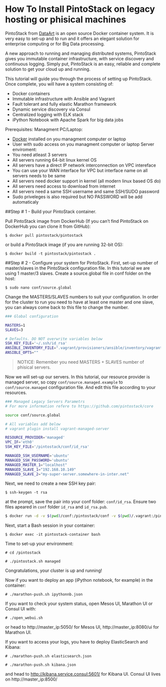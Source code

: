 # How To Install PintoStack on legacy hosting or phisical machines

PintoStack from [DataArt](http://www.dataart.com/) is an open source Docker container system. It is very easy to set-up and to run and it offers an elegant solution for enterprise computing or for Big Data processing.

A new approach to running and managing distributed systems, PintoStack gives you immutable container infrastructure, with service discovery and continuous logging. Simply put, PintoStack is an easy, reliable and complete solution to get your cloud up and running.

This tutorial will guide you through the process of setting up PintoStack. Once complete, you will have a system consisting of:
- Docker containers
- Immutable infrastructure with Ansible and Vagrant
- Fault tolerant and fully elastic Marathon framework
- Dynamic service discovery via Consul
- Centralized logging with ELK stack
- iPython Notebook with Apache Spark for big data jobs


Prerequisites:
Managment PC/Laptop:
- [Docker](http://docker.io) installed on you managment computer or laptop
- User with sudo access on you managment computer or laptop
Server enviroment:
- You need atleast 3 servers
- All servers running 64-bit linux kernel OS
- All servers have a direct IP network interconnection on VPC intereface
- You can use your WAN interface for VPC but interface name on all servers needs to be same
- All servers need docker support in kernel (all modern linux based OS do)
- All servers need access to download from internet
- All servers need a same SSH username and same SSH/SUDO password
- Sudo priveleges is also required but NO PASSWORD will be add automaticaly

##Step # 1 - Build your PintoStack container.

Pull PintoStack image from DockerHub (If you can’t find PintoStack on DockerHub you can clone it from GitHub): 

```$ docker pull pintostack/pintostack```

or build a PintoStack image (if you are running 32-bit OS):

```$ docker build -t pintostack/pintostack .```

##Step # 2 - Configure your system for PintoStack.
First, set-up number of master/slaves in the PintoStack configuration file. In this tutorial we are using 1 master/3 slaves. Create a source.global file in conf folder on the host:

```$ sudo nano conf/source.global```

Change the MASTERS/SLAVES numbers to suit your configuration. In order for the cluster to run you need to have at least one master and one slave, you can always come back to this file to change the number.

```bash
### Global configuration

MASTERS=1
SLAVES=3

# Defaults. DO NOT overwrite variables below
SSH_KEY_FILE='~/.ssh/id_rsa'
ANSIBLE_INVENTORY_FILE=".vagrant/provisioners/ansible/inventory/vagrant_ansible_inventory"
ANSIBLE_OPTS=""
```
>NOTICE: Remember you need MASTERS + SLAVES number of phisical servers.

Now we will set-up our servers. In this tutorial, our resource provider is managed server, so copy ```conf/source.managed.example``` to  ```conf/source.managed``` configuration file. And edit this file according to your resources.

```bash
### Managed Legacy Servers Parametrs
# For more information refere to https://github.com/pintostack/core

source conf/source.global

# All variables add below
# vagrant plugin install vagrant-managed-server

RESOURCE_PROVIDER='managed'
VPC_IF='eth0'
SSH_KEY_FILE='/pintostack/conf/id_rsa'

MANAGED_SSH_USERNAME='ubuntu'
MANAGED_SSH_PASSWORD='ubuntu'
MANAGED_MASTER_1="localhost"
MANAGED_SLAVE_1="192.168.10.149"
MANAGED_SLAVE_2="my-super-server.somewhere-in-inter.net"
```
Next, we need to create a new SSH key pair:

```$ ssh-keygen -t rsa```

at the prompt, save the pair into your conf folder: ```conf/id_rsa```. Ensure two files apeared in ```conf``` folder ```id_rsa``` and ```id_rsa.pub```.


```bash
$ docker run -d -v $(pwd)/conf:/pintostack/conf -v $(pwd)/.vagrant:/pintostack/.vagrant --name=pintostack-container pintostack/pintostack
```

Next, start a Bash session in your container: 

```$ docker exec -it pintostack-container bash```

Time to set-up your environment:

```# cd /pintostack```

```# ./pintostack.sh managed```
        
Congratulations, your cluster is up and running!

Now if you want to deploy an app (iPython notebook, for example) in the container:

```# ./marathon-push.sh ipythonnb.json```

If you want to check your system status, open Mesos UI, Marathon UI or Consul UI with:

```# ./open_webui.sh```

or head to http://master_ip:5050/ for Mesos UI, http://master_ip:8080/ui for Marathon UI.

If you want to access your logs, you have to deploy ElasticSearch and Kibana:

```# ./marathon-push.sh elasticsearch.json```

```# ./marathon-push.sh kibana.json```

and head to http://kibana.service.consul:5601/ for Kibana UI.
Consul UI lives on http://master_ip:8500/
